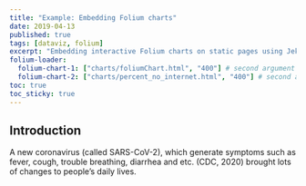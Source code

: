```yaml
---
title: "Example: Embedding Folium charts"
date: 2019-04-13
published: true
tags: [dataviz, folium]
excerpt: "Embedding interactive Folium charts on static pages using Jekyll."
folium-loader:
  folium-chart-1: ["charts/foliumChart.html", "400"] # second argument is the height
  folium-chart-2: ["charts/percent_no_internet.html", "400"] # second argument is the height
toc: true
toc_sticky: true
---
```


## Introduction

A new coronavirus (called SARS-CoV-2), which generate symptoms such as fever, cough, trouble breathing, diarrhea and etc. (CDC, 2020) brought lots of changes to people’s daily lives. 

<div id="folium-chart-1"></div>

